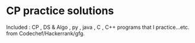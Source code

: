 # CP practice solutions

Included : CP , DS & Algo , py , java , C , C++ programs that I practice...etc. <br>
from Codechef/Hackerrank/gfg.


